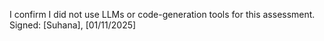 I confirm I did not use LLMs or code-generation tools for this assessment.
Signed: [Suhana], [01/11/2025]
